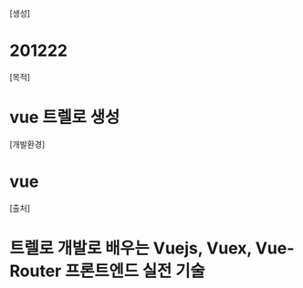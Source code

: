 [생성]
 # 201222

[목적]
 # vue 트렐로 생성

[개발환경] 
 # vue

[출처]
 # 트렐로 개발로 배우는 Vuejs, Vuex, Vue-Router 프론트엔드 실전 기술


